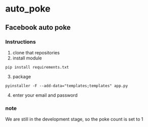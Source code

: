 # auto_poke
## Facebook auto poke

### Instructions
1. clone that repositories
2. install module
```shell
pip install requirements.txt
```
3. package
 ```shell
pyinstaller -F --add-data="templates;templates" app.py
```
4. enter your email and password

### note
We are still in the development stage, so the poke count is set to 1
